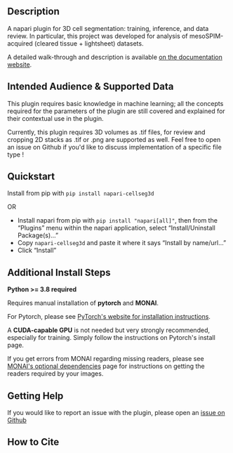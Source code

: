 
<!---->
<!--
TODO : complete
This file is designed to provide you with a starting template for documenting
the functionality of your plugin. Its content will be rendered on your plugin's
napari hub page.

The sections below are given as a guide for the flow of information only, and
are in no way prescriptive. You should feel free to merge, remove, add and
rename sections at will to make this document work best for your plugin.
-->
## Description

A napari plugin for 3D cell segmentation: training, inference, and data review. In particular, this project was developed for analysis of mesoSPIM-acquired (cleared tissue + lightsheet) datasets.

A detailed walk-through and description is available [on the documentation website](https://adaptivemotorcontrollab.github.io/cellseg3d-docs/res/welcome.html).

<!--
This should be a detailed description of the context of your plugin and its
intended purpose.

If you have videos or screenshots of your plugin in action, you should include them
here as well, to make them front and center for new users.

You should use absolute links to these assets, so that we can easily display them
on the hub. The easiest way to include a video is to use a GIF, for example hosted
on imgur. You can then reference this GIF as an image.

![Example GIF hosted on Imgur](https://i.imgur.com/A5phCX4.gif)

Note that GIFs larger than 5MB won't be rendered by GitHub - we will however,
render them on the napari hub.

The other alternative, if you prefer to keep a video, is to use GitHub's video
embedding feature.

1. Push your `DESCRIPTION.md` to GitHub on your repository (this can also be done
as part of a Pull Request)
2. Edit `.napari/DESCRIPTION.md` **on GitHub**.
3. Drag and drop your video into its desired location. It will be uploaded and
hosted on GitHub for you, but will not be placed in your repository.
4. We will take the resolved link to the video and render it on the hub.

Here is an example of an mp4 video embedded this way.

https://user-images.githubusercontent.com/17995243/120088305-6c093380-c132-11eb-822d-620e81eb5f0e.mp4
-->
## Intended Audience & Supported Data

This plugin requires basic knowledge in machine learning;
all the concepts required for the parameters of the plugin are still covered and explained for their contextual use in the plugin.

Currently, this plugin requires 3D volumes as .tif files, for review and cropping 2D stacks as .tif or .png are supported as well.
Feel free to open an issue on Github if you'd like to discuss implementation of a specific file type !

<!--
This section should describe the target audience for this plugin (any knowledge,
skills and experience required), as well as a description of the types of data
supported by this plugin.

Try to make the data description as explicit as possible, so that users know the
format your plugin expects. This applies both to reader plugins reading file formats
and to function/dock widget plugins accepting layers and/or layer data.
For example, if you know your plugin only works with 3D integer data in "tyx" order,
make sure to mention this.

If you know of researchers, groups or labs using your plugin, or if it has been cited
anywhere, feel free to also include this information here.
-->
## Quickstart

Install from pip with `pip install napari-cellseg3d`

OR

- Install napari from pip with `pip install "napari[all]"`,
then from the “Plugins” menu within the napari application, select “Install/Uninstall Package(s)...”
- Copy `napari-cellseg3d` and paste it where it says “Install by name/url…”
- Click “Install”
<!--


This section should go through step-by-step examples of how your plugin should be used.
Where your plugin provides multiple dock widgets or functions, you should split these
out into separate subsections for easy browsing. Include screenshots and videos
wherever possible to elucidate your descriptions.

Ideally, this section should start with minimal examples for those who just want a
quick overview of the plugin's functionality, but you should definitely link out to
more complex and in-depth tutorials highlighting any intricacies of your plugin, and
more detailed documentation if you have it.
-->
## Additional Install Steps

**Python >= 3.8 required**

Requires manual installation of **pytorch** and **MONAI**.

For Pytorch, please see [PyTorch's website for installation instructions](https://pytorch.org/get-started/locally/).

A **CUDA-capable GPU** is not needed but very strongly recommended, especially for training.
Simply follow the instructions on Pytorch's install page.

If you get errors from MONAI regarding missing readers, please see [MONAI's optional dependencies](https://docs.monai.io/en/stable/installation.html#installing-the-recommended-dependencies) page for instructions on getting the readers required by your images.

<!--
We will be providing installation instructions on the hub, which will be sufficient
for the majority of plugins. They will include instructions to pip install, and
to install via napari itself.

Most plugins can be installed out-of-the-box by just specifying the package requirements
over in `setup.cfg`. However, if your plugin has any more complex dependencies, or
requires any additional preparation before (or after) installation, you should add
this information here.
-->
## Getting Help

If you would like to report an issue with the plugin,
please open an [issue on Github](https://github.com/AdaptiveMotorControlLab/CellSeg3d/issues)
<!--
This section should point users to your preferred support tools, whether this be raising
an issue on GitHub, asking a question on image.sc, or using some other method of contact.
If you distinguish between usage support and bug/feature support, you should state that
here.
-->

## How to Cite


<!--
Many plugins may be used in the course of published (or publishable) research, as well as
during conference talks and other public facing events. If you'd like to be cited in
a particular format, or have a DOI you'd like used, you should provide that information here.

The developer has not yet provided a napari-hub specific description.
-->
